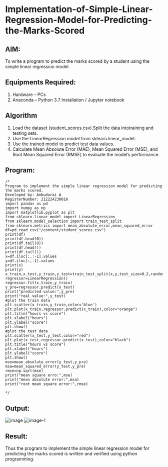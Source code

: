 # Implementation-of-Simple-Linear-Regression-Model-for-Predicting-the-Marks-Scored

## AIM:
To write a program to predict the marks scored by a student using the simple linear regression model.

## Equipments Required:
1. Hardware – PCs
2. Anaconda – Python 3.7 Installation / Jupyter notebook

## Algorithm
1. Load the dataset (student_scores.csv).Split the data intotraining and testing sets.
2. Use the LinearRegression model from sklearn.linear_model.
3. Use the trained model to predict test data values.
4. Calculate Mean Absolute Error (MAE), Mean Squared Error (MSE), and Root Mean Squared Error (RMSE) to evaluate the model’s performance.

## Program:
```
/*
Program to implement the simple linear regression model for predicting the marks scored.
Developed by: Anbudurai A
RegisterNumber: 212224230018 
import pandas as pd
import numpy as np
import matplotlib.pyplot as plt
from sklearn.linear_model import LinearRegression
from sklearn.model_selection import train_test_split
from sklearn.metrics import mean_absolute_error,mean_squared_error
df=pd.read_csv("/content/student_scores.csv")
print(df)
print(df.head(0))
print(df.tail(0))
print(df.head())
print(df.tail())
x=df.iloc[:,:-1].values
y=df.iloc[:,-1].values
print(x)
print(y)
x_train,x_test,y_train,y_test=train_test_split(x,y,test_size=0.2,random_state=0)
regressor=LinearRegression()
regressor.fit(x_train,y_train)
y_pre=regressor.predict(x_test)
print("predicted value:",y_pre)
print("real value:",y_test)
#plot the train data
plt.scatter(x_train,y_train,color='blue')
plt.plot(x_train,regressor.predict(x_train),color="orange")
plt.title("hours vs score")
plt.xlabel("hours")
plt.ylabel("score")
plt.show()
#plot the test data
plt.scatter(x_test,y_test,color="red")
plt.plot(x_test,regressor.predict(x_test),color="black")
plt.title("hours vs score")
plt.xlabel("hours")
plt.ylabel("score")
plt.show()
mse=mean_absolute_error(y_test,y_pre)
msa=mean_squared_error(y_test,y_pre)
rmse=np.sqrt(mse)
print("mean square erro:",mse)
print("mean absolute error:",msa)
print("root mean square error:",rmse)

*/
```
## Output:
![image](https://github.com/user-attachments/assets/3273c066-620b-42fb-af96-39cfc288cebc)
![image-1](https://github.com/user-attachments/assets/52f0244d-2294-45af-bfcc-7540984bc773)




## Result:
Thus the program to implement the simple linear regression model for predicting the marks scored is written and verified using python programming.
